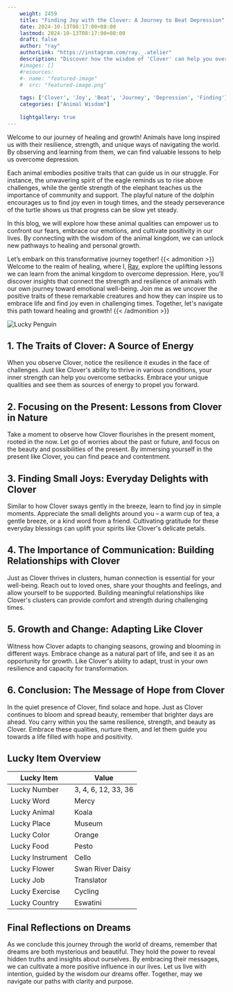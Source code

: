 ```yaml
---
    weight: 2459
    title: "Finding Joy with the Clover: A Journey to Beat Depression"  # Assuming 'title' column exists
    date: 2024-10-13T08:17:00+08:00
    lastmod: 2024-10-13T08:17:00+08:00
    draft: false
    author: "ray"
    authorLink: "https://instagram.com/ray._.atelier"
    description: "Discover how the wisdom of 'Clover' can help you overcome depression and find joy in your life journey."
    #images: []
    #resources:
    #- name: "featured-image"
    #  src: "featured-image.png"
    
    tags: ['Clover', 'Joy', 'Beat', 'Journey', 'Depression', 'Finding']
    categories: ["Animal Wisdom"]
    
    lightgallery: true
---
```

    
Welcome to our journey of healing and growth! Animals have long inspired us with their resilience, strength, and unique ways of navigating the world. By observing and learning from them, we can find valuable lessons to help us overcome depression.

Each animal embodies positive traits that can guide us in our struggle. For instance, the unwavering spirit of the eagle reminds us to rise above challenges, while the gentle strength of the elephant teaches us the importance of community and support. The playful nature of the dolphin encourages us to find joy even in tough times, and the steady perseverance of the turtle shows us that progress can be slow yet steady.

In this blog, we will explore how these animal qualities can empower us to confront our fears, embrace our emotions, and cultivate positivity in our lives. By connecting with the wisdom of the animal kingdom, we can unlock new pathways to healing and personal growth.

Let’s embark on this transformative journey together!
{{< admonition >}}
Welcome to the realm of healing, where I, [Ray](https://instagram.com/ray._.atelier), explore the uplifting lessons we can learn from the animal kingdom to overcome depression. Here, you’ll discover insights that connect the strength and resilience of animals with our own journey toward emotional well-being. Join me as we uncover the positive traits of these remarkable creatures and how they can inspire us to embrace life and find joy even in challenging times. Together, let's navigate this path toward healing and growth!
{{< /admonition >}}

![Lucky Penguin](https://cdn.pixabay.com/photo/2024/09/07/02/34/penguins-9028827_1280.jpg "Lucky Penguin")

## 1. The Traits of Clover: A Source of Energy
When you observe Clover, notice the resilience it exudes in the face of challenges. Just like Clover's ability to thrive in various conditions, your inner strength can help you overcome setbacks. Embrace your unique qualities and see them as sources of energy to propel you forward.

## 2. Focusing on the Present: Lessons from Clover in Nature
Take a moment to observe how Clover flourishes in the present moment, rooted in the now. Let go of worries about the past or future, and focus on the beauty and possibilities of the present. By immersing yourself in the present like Clover, you can find peace and contentment.

## 3. Finding Small Joys: Everyday Delights with Clover
Similar to how Clover sways gently in the breeze, learn to find joy in simple moments. Appreciate the small delights around you – a warm cup of tea, a gentle breeze, or a kind word from a friend. Cultivating gratitude for these everyday blessings can uplift your spirits like Clover's delicate petals.

## 4. The Importance of Communication: Building Relationships with Clover
Just as Clover thrives in clusters, human connection is essential for your well-being. Reach out to loved ones, share your thoughts and feelings, and allow yourself to be supported. Building meaningful relationships like Clover's clusters can provide comfort and strength during challenging times.

## 5. Growth and Change: Adapting Like Clover
Witness how Clover adapts to changing seasons, growing and blooming in different ways. Embrace change as a natural part of life, and see it as an opportunity for growth. Like Clover's ability to adapt, trust in your own resilience and capacity for transformation.

## 6. Conclusion: The Message of Hope from Clover
In the quiet presence of Clover, find solace and hope. Just as Clover continues to bloom and spread beauty, remember that brighter days are ahead. You carry within you the same resilience, strength, and beauty as Clover. Embrace these qualities, nurture them, and let them guide you towards a life filled with hope and positivity.


## Lucky Item Overview
| Lucky Item          | Value              |
|---------------|--------------------|
| Lucky Number        | 3, 4, 6, 12, 33, 36  |
| Lucky Word          | Mercy |
| Lucky Animal        | Koala |
| Lucky Place         | Museum     |
| Lucky Color         | Orange     |
| Lucky Food          | Pesto      |
| Lucky Instrument    | Cello |
| Lucky Flower        | Swan River Daisy    |
| Lucky Job           | Translator       |
| Lucky Exercise      | Cycling  |
| Lucky Country       | Eswatini    |


##  Final Reflections on Dreams

As we conclude this journey through the world of dreams, remember that dreams are both mysterious and beautiful. They hold the power to reveal hidden truths and insights about ourselves. By embracing their messages, we can cultivate a more positive influence in our lives. Let us live with intention, guided by the wisdom our dreams offer. Together, may we navigate our paths with clarity and purpose.
